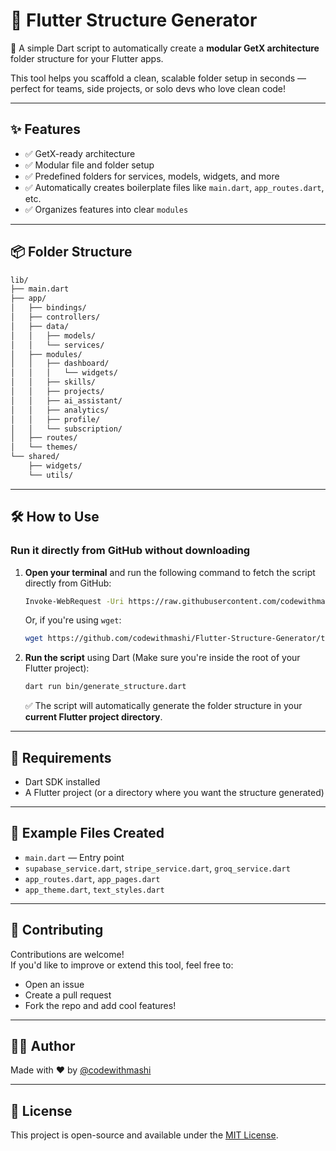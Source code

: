 # 📁 Flutter Structure Generator

🚀 A simple Dart script to automatically create a **modular GetX architecture** folder structure for your Flutter apps.

This tool helps you scaffold a clean, scalable folder setup in seconds — perfect for teams, side projects, or solo devs who love clean code!

---

## ✨ Features

- ✅ GetX-ready architecture
- ✅ Modular file and folder setup
- ✅ Predefined folders for services, models, widgets, and more
- ✅ Automatically creates boilerplate files like `main.dart`, `app_routes.dart`, etc.
- ✅ Organizes features into clear `modules`

---

## 📦 Folder Structure

```bash
lib/
├── main.dart
├── app/
│   ├── bindings/
│   ├── controllers/
│   ├── data/
│   │   ├── models/
│   │   └── services/
│   ├── modules/
│   │   ├── dashboard/
│   │   │   └── widgets/
│   │   ├── skills/
│   │   ├── projects/
│   │   ├── ai_assistant/
│   │   ├── analytics/
│   │   ├── profile/
│   │   └── subscription/
│   ├── routes/
│   └── themes/
└── shared/
    ├── widgets/
    └── utils/
```

---

## 🛠️ How to Use

### **Run it directly from GitHub without downloading**

1. **Open your terminal** and run the following command to fetch the script directly from GitHub:

    ```bash
    Invoke-WebRequest -Uri https://raw.githubusercontent.com/codewithmashi/Flutter-Structure-Generator/main/flutter_structure_generator/bin/generate_structure.dart -OutFile generate_structure.dart
    ```

    Or, if you're using `wget`:

    ```bash
    wget https://github.com/codewithmashi/Flutter-Structure-Generator/tree/main/flutter_structure_generator/bin/generate_structure.dart
    ```

2. **Run the script** using Dart (Make sure you're inside the root of your Flutter project):

    ```bash
    dart run bin/generate_structure.dart
    ```

    ✅ The script will automatically generate the folder structure in your **current Flutter project directory**.

---

## 📎 Requirements

- Dart SDK installed
- A Flutter project (or a directory where you want the structure generated)

---

## 📂 Example Files Created

- `main.dart` — Entry point
- `supabase_service.dart`, `stripe_service.dart`, `groq_service.dart`
- `app_routes.dart`, `app_pages.dart`
- `app_theme.dart`, `text_styles.dart`

---

## 🤝 Contributing

Contributions are welcome!  
If you'd like to improve or extend this tool, feel free to:

- Open an issue
- Create a pull request
- Fork the repo and add cool features!

---

## 👨‍💻 Author

Made with ❤️ by [@codewithmashi](https://github.com/codewithmashi)

---

## 📜 License

This project is open-source and available under the [MIT License](LICENSE).
```
